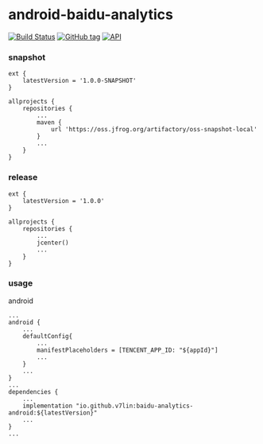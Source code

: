 # android-baidu-analytics

[![Build Status](https://cloud.drone.io/api/badges/v7lin/android-baidu-analytics/status.svg)](https://cloud.drone.io/v7lin/android-baidu-analytics)
[![GitHub tag](https://img.shields.io/github/tag/v7lin/android-baidu-analytics.svg)](https://github.com/v7lin/android-baidu-analytics/releases)
[![API](https://img.shields.io/badge/API-14%2B-brightgreen.svg?style=flat)](https://android-arsenal.com/api?level=14)

### snapshot

````
ext {
    latestVersion = '1.0.0-SNAPSHOT'
}

allprojects {
    repositories {
        ...
        maven {
            url 'https://oss.jfrog.org/artifactory/oss-snapshot-local'
        }
        ...
    }
}
````

### release

````
ext {
    latestVersion = '1.0.0'
}

allprojects {
    repositories {
        ...
        jcenter()
        ...
    }
}
````

### usage

android
````
...
android {
    ...
    defaultConfig{
        ...
        manifestPlaceholders = [TENCENT_APP_ID: "${appId}"]
        ...
    }
    ...
}
...
dependencies {
    ...
    implementation "io.github.v7lin:baidu-analytics-android:${latestVersion}"
    ...
}
...
````
